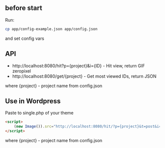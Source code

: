 ## before start

Run:

```sh
cp app/config-example.json app/config.json
```
and set config vars


## API 

- http://localhost:8080/hit?p={project}&i={ID} - Hit view, return GIF zeropixel
- http://localhost:8080/get/{project} - Get most viewed IDs, return JSON

where {project} - project name from config.json


## Use in Wordpress

Paste to single.php of your theme

```html
<script>
    (new Image()).src="http://localhost:8080/hit/?p={project}&t=post&i=<?php echo (int)$post->ID ?>";
</script>
```

where {project} - project name from config.json
